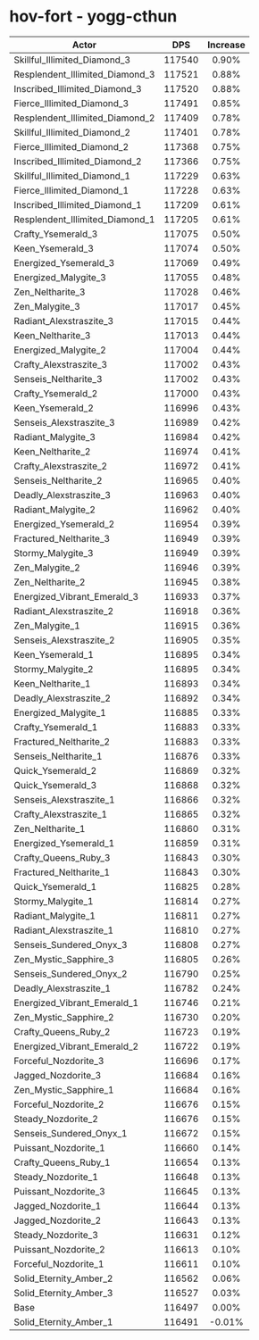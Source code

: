 # hov-fort - yogg-cthun
| Actor | DPS | Increase |
|---|:---:|:---:|
|Skillful_Illimited_Diamond_3|117540|0.90%|
|Resplendent_Illimited_Diamond_3|117521|0.88%|
|Inscribed_Illimited_Diamond_3|117520|0.88%|
|Fierce_Illimited_Diamond_3|117491|0.85%|
|Resplendent_Illimited_Diamond_2|117409|0.78%|
|Skillful_Illimited_Diamond_2|117401|0.78%|
|Fierce_Illimited_Diamond_2|117368|0.75%|
|Inscribed_Illimited_Diamond_2|117366|0.75%|
|Skillful_Illimited_Diamond_1|117229|0.63%|
|Fierce_Illimited_Diamond_1|117228|0.63%|
|Inscribed_Illimited_Diamond_1|117209|0.61%|
|Resplendent_Illimited_Diamond_1|117205|0.61%|
|Crafty_Ysemerald_3|117075|0.50%|
|Keen_Ysemerald_3|117074|0.50%|
|Energized_Ysemerald_3|117069|0.49%|
|Energized_Malygite_3|117055|0.48%|
|Zen_Neltharite_3|117028|0.46%|
|Zen_Malygite_3|117017|0.45%|
|Radiant_Alexstraszite_3|117015|0.44%|
|Keen_Neltharite_3|117013|0.44%|
|Energized_Malygite_2|117004|0.44%|
|Crafty_Alexstraszite_3|117002|0.43%|
|Senseis_Neltharite_3|117002|0.43%|
|Crafty_Ysemerald_2|117000|0.43%|
|Keen_Ysemerald_2|116996|0.43%|
|Senseis_Alexstraszite_3|116989|0.42%|
|Radiant_Malygite_3|116984|0.42%|
|Keen_Neltharite_2|116974|0.41%|
|Crafty_Alexstraszite_2|116972|0.41%|
|Senseis_Neltharite_2|116965|0.40%|
|Deadly_Alexstraszite_3|116963|0.40%|
|Radiant_Malygite_2|116962|0.40%|
|Energized_Ysemerald_2|116954|0.39%|
|Fractured_Neltharite_3|116949|0.39%|
|Stormy_Malygite_3|116949|0.39%|
|Zen_Malygite_2|116946|0.39%|
|Zen_Neltharite_2|116945|0.38%|
|Energized_Vibrant_Emerald_3|116933|0.37%|
|Radiant_Alexstraszite_2|116918|0.36%|
|Zen_Malygite_1|116915|0.36%|
|Senseis_Alexstraszite_2|116905|0.35%|
|Keen_Ysemerald_1|116895|0.34%|
|Stormy_Malygite_2|116895|0.34%|
|Keen_Neltharite_1|116893|0.34%|
|Deadly_Alexstraszite_2|116892|0.34%|
|Energized_Malygite_1|116885|0.33%|
|Crafty_Ysemerald_1|116883|0.33%|
|Fractured_Neltharite_2|116883|0.33%|
|Senseis_Neltharite_1|116876|0.33%|
|Quick_Ysemerald_2|116869|0.32%|
|Quick_Ysemerald_3|116868|0.32%|
|Senseis_Alexstraszite_1|116866|0.32%|
|Crafty_Alexstraszite_1|116865|0.32%|
|Zen_Neltharite_1|116860|0.31%|
|Energized_Ysemerald_1|116859|0.31%|
|Crafty_Queens_Ruby_3|116843|0.30%|
|Fractured_Neltharite_1|116843|0.30%|
|Quick_Ysemerald_1|116825|0.28%|
|Stormy_Malygite_1|116814|0.27%|
|Radiant_Malygite_1|116811|0.27%|
|Radiant_Alexstraszite_1|116810|0.27%|
|Senseis_Sundered_Onyx_3|116808|0.27%|
|Zen_Mystic_Sapphire_3|116805|0.26%|
|Senseis_Sundered_Onyx_2|116790|0.25%|
|Deadly_Alexstraszite_1|116782|0.24%|
|Energized_Vibrant_Emerald_1|116746|0.21%|
|Zen_Mystic_Sapphire_2|116730|0.20%|
|Crafty_Queens_Ruby_2|116723|0.19%|
|Energized_Vibrant_Emerald_2|116722|0.19%|
|Forceful_Nozdorite_3|116696|0.17%|
|Jagged_Nozdorite_3|116684|0.16%|
|Zen_Mystic_Sapphire_1|116684|0.16%|
|Forceful_Nozdorite_2|116676|0.15%|
|Steady_Nozdorite_2|116676|0.15%|
|Senseis_Sundered_Onyx_1|116672|0.15%|
|Puissant_Nozdorite_1|116660|0.14%|
|Crafty_Queens_Ruby_1|116654|0.13%|
|Steady_Nozdorite_1|116648|0.13%|
|Puissant_Nozdorite_3|116645|0.13%|
|Jagged_Nozdorite_1|116644|0.13%|
|Jagged_Nozdorite_2|116643|0.13%|
|Steady_Nozdorite_3|116631|0.12%|
|Puissant_Nozdorite_2|116613|0.10%|
|Forceful_Nozdorite_1|116611|0.10%|
|Solid_Eternity_Amber_2|116562|0.06%|
|Solid_Eternity_Amber_3|116527|0.03%|
|Base|116497|0.00%|
|Solid_Eternity_Amber_1|116491|-0.01%|
